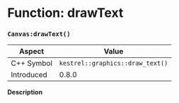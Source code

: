 
# Function: drawText
### `Canvas:drawText()`

| Aspect | Value |
| --- | --- |
| C++ Symbol | `kestrel::graphics::draw_text()` |
| Introduced | 0.8.0 |

**Description**


